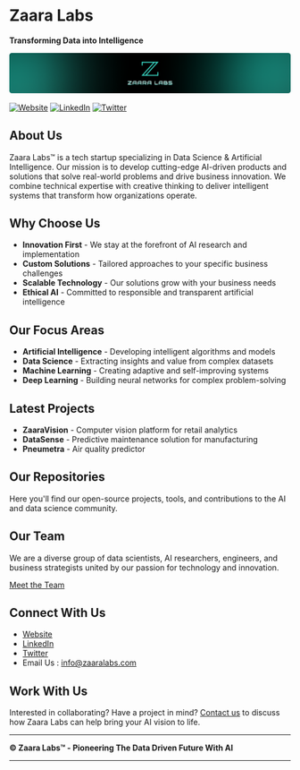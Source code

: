 # Zaara Labs
**Transforming Data into Intelligence**

![Zaara Labs](/Image%20Assets/Zaara%20Labs.png)

[![Website](https://img.shields.io/badge/Website-zaaralabs.com-blue)](https://zaaralabs.com)
[![LinkedIn](https://img.shields.io/badge/LinkedIn-Zaara%20Labs-blue)](https://linkedin.com/company/zaaralabs)
[![Twitter](https://img.shields.io/badge/Twitter-@zaaralabs-blue)](https://twitter.com/zaaralabs)

## About Us

Zaara Labs™ is a tech startup specializing in Data Science & Artificial Intelligence. Our mission is to develop cutting-edge AI-driven products and solutions that solve real-world problems and drive business innovation. We combine technical expertise with creative thinking to deliver intelligent systems that transform how organizations operate.

## Why Choose Us

- **Innovation First** - We stay at the forefront of AI research and implementation
- **Custom Solutions** - Tailored approaches to your specific business challenges
- **Scalable Technology** - Our solutions grow with your business needs
- **Ethical AI** - Committed to responsible and transparent artificial intelligence

## Our Focus Areas

- **Artificial Intelligence** - Developing intelligent algorithms and models
- **Data Science** - Extracting insights and value from complex datasets
- **Machine Learning** - Creating adaptive and self-improving systems
- **Deep Learning** - Building neural networks for complex problem-solving

## Latest Projects

- **ZaaraVision** - Computer vision platform for retail analytics
- **DataSense** - Predictive maintenance solution for manufacturing
- **Pneumetra** - Air quality predictor

## Our Repositories

Here you'll find our open-source projects, tools, and contributions to the AI and data science community.

## Our Team

We are a diverse group of data scientists, AI researchers, engineers, and business strategists united by our passion for technology and innovation.

[Meet the Team](https://zaaralabs.com/team)

## Connect With Us

- [Website](https://zaaralabs.com) 
- [LinkedIn](https://linkedin.com/company/zaaralabs)
- [Twitter](https://twitter.com/zaaralabs)
- Email Us : info@zaaralabs.com

## Work With Us

Interested in collaborating? Have a project in mind? [Contact us](https://zaaralabs.com/contact) to discuss how Zaara Labs can help bring your AI vision to life.

---

**© Zaara Labs™ - Pioneering The Data Driven Future With AI**

---
